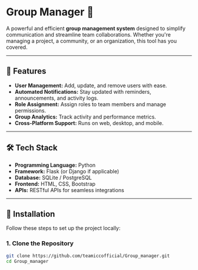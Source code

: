 # Group Manager 🚀  

A powerful and efficient **group management system** designed to simplify communication and streamline team collaborations. Whether you're managing a project, a community, or an organization, this tool has you covered.

---

## 🌟 Features  
- **User Management:** Add, update, and remove users with ease.  
- **Automated Notifications:** Stay updated with reminders, announcements, and activity logs.  
- **Role Assignment:** Assign roles to team members and manage permissions.  
- **Group Analytics:** Track activity and performance metrics.  
- **Cross-Platform Support:** Runs on web, desktop, and mobile.  

---

## 🛠️ Tech Stack  
- **Programming Language:** Python  
- **Framework:** Flask (or Django if applicable)  
- **Database:** SQLite / PostgreSQL  
- **Frontend:** HTML, CSS, Bootstrap  
- **APIs:** RESTful APIs for seamless integrations  

---

## 🚀 Installation  

Follow these steps to set up the project locally:

### **1. Clone the Repository**  
```bash
git clone https://github.com/teamiccofficial/Group_manager.git
cd Group_manager
